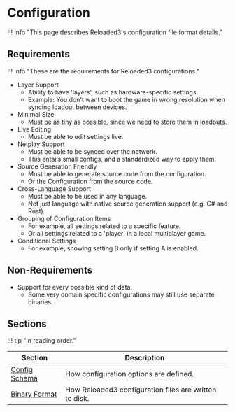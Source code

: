 # Configuration

!!! info "This page describes Reloaded3's configuration file format details."

## Requirements

!!! info "These are the requirements for Reloaded3 configurations."

- Layer Support
    - Ability to have 'layers', such as hardware-specific settings.
    - Example: You don't want to boot the game in wrong resolution when syncing loadout between devices.
- Minimal Size
    - Must be as tiny as possible, since we need to [store them in loadouts][loadouts].
- Live Editing
    - Must be able to edit settings live.
- Netplay Support
    - Must be able to be synced over the network.
    - This entails small configs, and a standardized way to apply them.
- Source Generation Friendly
    - Must be able to generate source code from the configuration.
    - Or the Configuration from the source code.
- Cross-Language Support
    - Must be able to be used in any language.
    - Not just language with native source generation support (e.g. C# and Rust).
- Grouping of Configuration Items
    - For example, all settings related to a specific feature.
    - Or all settings related to a 'player' in a local multiplayer game.
- Conditional Settings
    - For example, showing setting B only if setting A is enabled.

## Non-Requirements

- Support for every possible kind of data.
    - Some very domain specific configurations may still use separate binaries.

## Sections

!!! tip "In reading order."

| Section                        | Description                                            |
| ------------------------------ | ------------------------------------------------------ |
| [Config Schema][config-schema] | How configuration options are defined.                 |
| [Binary Format][binary-format] | How Reloaded3 configuration files are written to disk. |

[loadouts]: ../../Server/Storage/Loadouts/About.md
[config-schema]: ./Config-Schema.md
[binary-format]: ./Binary-Format.md